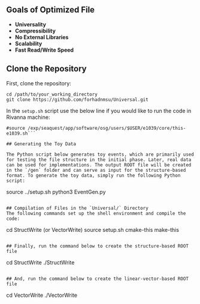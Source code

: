 ## Goals of Optimized File

- **Universality**
- **Compressibility**
- **No External Libraries**
- **Scalability**
- **Fast Read/Write Speed**

## Clone the Repository

First, clone the repository:

```
cd /path/to/your_working_directory
git clone https://github.com/forhadnmsu/Universal.git
```

In the ```setup.sh``` script use the below line if you would like to run the code in Rivanna machine: 

```source /project/ptgroup/spinquest/this-e1039.sh
#source /exp/seaquest/app/software/osg/users/$USER/e1039/core/this-e1039.sh```

## Generating the Toy Data

The Python script below generates toy events, which are primarily used for testing the file structure in the initial phase. Later, real data can be used for implementations. The output ROOT file will be created in the `/gen` folder and can serve as input for the structure-based format. To generate the toy data, simply run the following Python script:

```
source ../setup.sh
python3 EventGen.py
```

## Compilation of Files in the `Universal/` Directory
The following commands set up the shell environment and compile the code:

```
cd StructWrite (or VectorWrite) 
source setup.sh
cmake-this
make-this
```

## Finally, run the command below to create the structure-based ROOT file

```
cd StructWrite
./StructWrite
```

## And, run the command below to create the linear-vector-based ROOT file

```
cd VectorWrite
./VectorWrite
```

